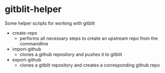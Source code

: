 gitblit-helper
==============

Some helper scripts for working with gitblit

  * create-repo
    * performs all necessary steps to create an upstream repo from the commandline
  * import-github
    * clones a github repository and pushes it to gitblit
  * export-github
    * clones a gitblit repository and creates a corresponding github repo
